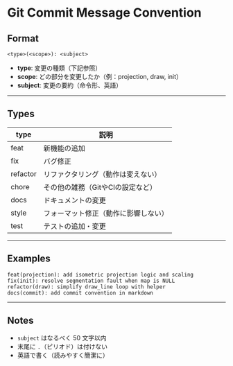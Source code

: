 # Git Commit Message Convention

## Format

```
<type>(<scope>): <subject>
```

* **type**: 変更の種類（下記参照）
* **scope**: どの部分を変更したか（例：projection, draw, init）
* **subject**: 変更の要約（命令形、英語）

---

## Types

| type     | 説明                  |
| -------- | ------------------- |
| feat     | 新機能の追加              |
| fix      | バグ修正                |
| refactor | リファクタリング（動作は変えない）   |
| chore    | その他の雑務（GitやCIの設定など） |
| docs     | ドキュメントの変更           |
| style    | フォーマット修正（動作に影響しない）  |
| test     | テストの追加・変更           |

---

## Examples

```
feat(projection): add isometric projection logic and scaling
fix(init): resolve segmentation fault when map is NULL
refactor(draw): simplify draw_line loop with helper
docs(commit): add commit convention in markdown
```

---

## Notes

* `subject` はなるべく 50 文字以内
* 末尾に `.`（ピリオド）は付けない
* 英語で書く（読みやすく簡潔に）


